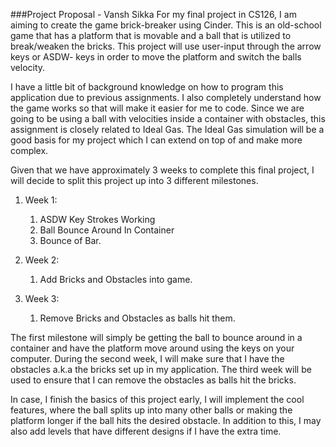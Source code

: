 ###Project Proposal - Vansh Sikka
For my final project in CS126, I am aiming to create
the game brick-breaker using Cinder. This is an old-school
game that has a platform that is movable and a ball that
is utilized to break/weaken the bricks. This project will
use user-input through the arrow keys or ASDW- keys in
order to move the platform and switch the balls velocity.

I have a little bit of background knowledge on how
to program this application due to previous assignments.
I also completely understand how the game works so that
will make it easier for me to code. Since we are going to
be using a ball with velocities inside a container with
obstacles, this assignment is closely related to Ideal Gas.
The Ideal Gas simulation will be a good basis for my project
which I can extend on top of and make more complex.

Given that we have approximately 3 weeks to complete
this final project, I will decide to split this project
up into 3 different milestones.

1. Week 1:
    1. ASDW Key Strokes Working
    1. Ball Bounce Around In Container
    1. Bounce of Bar.
1. Week 2:
    1. Add Bricks and Obstacles into game.
    
1. Week 3:
    1. Remove Bricks and Obstacles as balls hit them.

The first milestone will simply be getting the ball to bounce around in 
a container and have the platform move around using the keys on your
computer. During the second week, I will make sure that
I have the obstacles a.k.a the bricks set up in my application. The third
week will be used to ensure that I can remove the obstacles as
balls hit the bricks.

In case, I finish the basics of this project early,
I will implement the cool features, where the ball 
splits up into many other balls or making the platform 
longer if the ball hits the desired obstacle. In
addition to this, I may also add levels that have different
designs if I have the extra time.